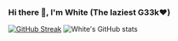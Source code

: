 ### Hi there 👋, I'm White (The laziest G33k❤️)

[![GitHub Streak](http://github-readme-streak-stats.herokuapp.com?user=whiteov3rflow&theme=dark)](https://git.io/streak-stats)
![White's GitHub stats](https://github-readme-stats.vercel.app/api?username=whiteov3rflow&show_icons=true&theme=radical)
